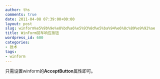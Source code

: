 ```yaml
---
author: ths
comments: true
date: 2011-04-08 07:39:00+00:00
layout: post
slug: winform%e5%9b%9e%e8%bd%a6%e5%93%8d%e5%ba%94%e6%8c%89%e9%92%ae
title: WinForm回车响应按钮
wordpress_id: 600
categories:
- 技术
tags:
- winform
---
```


只需设置winform的**AcceptButton**属性即可。



